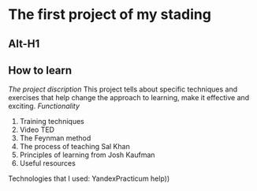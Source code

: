 # The first project of my stading
Alt-H1
------
## How to learn
*The project discription*
This project tells about specific techniques and exercises that help change the approach to learning, make it effective and exciting.
*Functionality*
1. Training techniques
2. Video TED
3. The Feynman method
4. The process of teaching Sal Khan
5. Principles of learning from Josh Kaufman
6. Useful resources

Technologies that I used: 
YandexPracticum help))